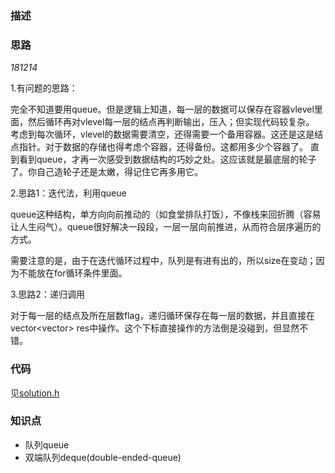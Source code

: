 ### 描述


### 思路

*181214*

1.有问题的思路：

完全不知道要用queue。但是逻辑上知道，每一层的数据可以保存在容器vlevel里面，然后循环再对vlevel每一层的结点再判断输出，压入；但实现代码较复杂。
考虑到每次循环，vlevel的数据需要清空，还得需要一个备用容器。这还是这是结点指针。对于数据的存储也得考虑个容器，还得备份。这都用多少个容器了。
直到看到queue，才再一次感受到数据结构的巧妙之处。这应该就是最底层的轮子了。你自己造轮子还是太嫩，得记住它再多用它。

2.思路1：迭代法，利用queue

queue这种结构，单方向向前推动的（如食堂排队打饭），不像栈来回折腾（容易让人生闷气）。queue很好解决一段段，一层一层向前推进，从而符合层序遍历的方式。

需要注意的是，由于在迭代循环过程中，队列是有进有出的，所以size在变动；因为不能放在for循环条件里面。

3.思路2：递归调用

对于每一层的结点及所在层数flag，递归循环保存在每一层的数据，并且直接在vector<vector<int>> res中操作。这个下标直接操作的方法倒是没碰到，但显然不错。





### 代码

见[solution.h](https://github.com/rensandao/LeetCode/blob/master/102.%20Binary%20Tree%20Level%20Order%20Traversal/solution.h)

### 知识点
* 队列queue
* 双端队列deque(double-ended-queue)

